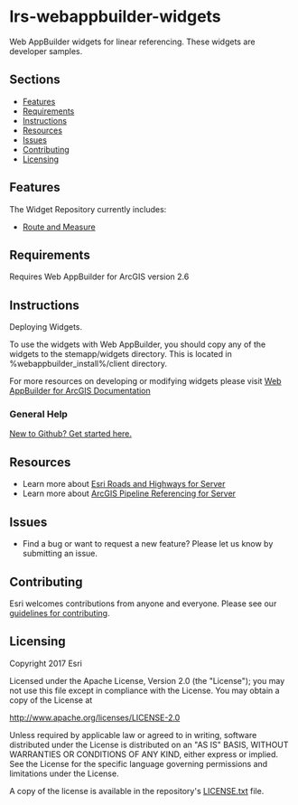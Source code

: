 # lrs-webappbuilder-widgets
Web AppBuilder widgets for linear referencing.
These widgets are developer samples.
## Sections

* [Features](#features)
* [Requirements](#requirements)
* [Instructions](#instructions)
* [Resources](#resources)
* [Issues](#issues)
* [Contributing](#contributing)
* [Licensing](#licensing)

## Features
The Widget Repository currently includes:

* [Route and Measure](./RouteAndMeasure)

## Requirements
Requires Web AppBuilder for ArcGIS version 2.6

## Instructions
Deploying Widgets.

To use the widgets with Web AppBuilder, you should copy any of the widgets to the stemapp/widgets directory. This is located in %webappbuilder_install%/client directory.

For more resources on developing or modifying widgets please visit
[Web AppBuilder for ArcGIS Documentation](http://doc.arcgis.com/en/web-appbuilder/)

### General Help
[New to Github? Get started here.](http://htmlpreview.github.com/?https://github.com/Esri/esri.github.com/blob/master/help/esri-getting-to-know-github.html)


## Resources

* Learn more about [Esri Roads and Highways for Server](https://server.arcgis.com/en/roads-highways/)
* Learn more about [ArcGIS Pipeline Referencing for Server](https://server.arcgis.com/en/pipeline-referencing/)

## Issues

* Find a bug or want to request a new feature?  Please let us know by submitting an issue.

## Contributing

Esri welcomes contributions from anyone and everyone.  Please see our [guidelines for contributing](https://github.com/esri/contributing).

## Licensing

Copyright 2017 Esri

Licensed under the Apache License, Version 2.0 (the "License");
you may not use this file except in compliance with the License.
You may obtain a copy of the License at

   http://www.apache.org/licenses/LICENSE-2.0

Unless required by applicable law or agreed to in writing, software
distributed under the License is distributed on an "AS IS" BASIS,
WITHOUT WARRANTIES OR CONDITIONS OF ANY KIND, either express or implied.
See the License for the specific language governing permissions and
limitations under the License.

A copy of the license is available in the repository's [LICENSE.txt](https://github.com/ArcGIS/lrs-webappbuilder-widgets/blob/master/LICENSE.txt?raw=true) file.
